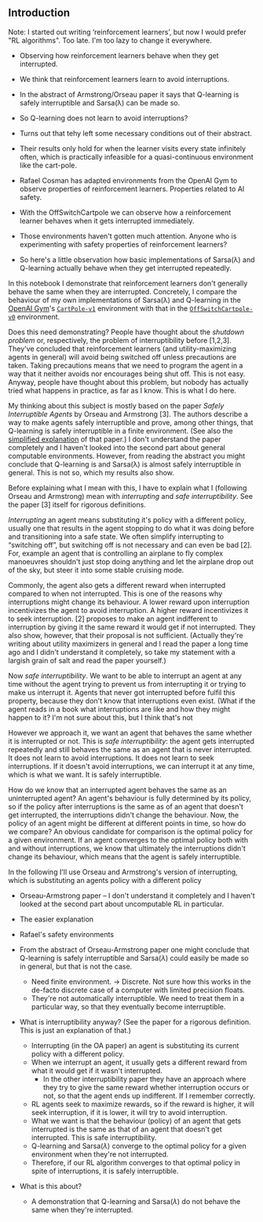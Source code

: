 ## Introduction

Note: I started out writing ‘reinforcement learners’, but now I would prefer "RL
algorithms". Too late. I'm too lazy to change it everywhere.

 - Observing how reinforcement learners behave when they get interrupted.
 - We think that reinforcement learners learn to avoid interruptions.
 - In the abstract of Armstrong/Orseau paper it says that Q-learning is safely
   interruptible and Sarsa(λ) can be made so.
 - So Q-learning does not learn to avoid interruptions?
 - Turns out that tehy left some necessary conditions out of their abstract.
 - Their results only hold for when the learner visits every state infinitely
   often, which is practically infeasible for a quasi-continuous environment
   like the cart-pole.

 - Rafael Cosman has adapted environments from the OpenAI Gym to observe
   properties of reinforcement learners. Properties related to AI safety.
 - With the OffSwitchCartpole we can observe how a reinforcement learner behaves
   when it gets interrupted immediately.
 - Those environments haven't gotten much attention. Anyone who is experimenting
   with safety properties of reinforcement learners?
 - So here's a little observation how basic implementations of Sarsa(λ) and
   Q-learning actually behave when they get interrupted repeatedly.

In this notebook I demonstrate that reinforcement learners don't generally
behave the same when they are interrupted. Concretely, I compare the behaviour
of my own implementations of Sarsa(λ) and Q-learning in the [OpenAI
Gym](https://gym.openai.com/)'s
[`CartPole-v1`](https://gym.openai.com/envs/CartPole-v1) environment with that
in the
[`OffSwitchCartpole-v0`](https://gym.openai.com/envs/OffSwitchCartpole-v0)
environment.

Does this need demonstrating? People have thought about the *shutdown problem*
or, respectively, the problem of interruptibility before [1,2,3]. They've
concluded that reinforcement learners (and utility-maximizing agents in general)
will avoid being switched off unless precautions are taken. Taking precautions
means that we need to program the agent in a way that it neither avoids nor
encourages being shut off. This is not easy. Anyway, people have thought about
this problem, but nobody has actually tried what happens in practice, as far as
I know. This is what I do here.

My thinking about this subject is mostly based on the paper *Safely
Interruptible Agents* by Orseau and Armstrong [3]. The authors describe a way to
make agents safely interruptible and prove, among other things, that Q-learning
is safely interruptible in a finite environment. (See also the [simplified
explanation](https://medium.com/@Zach_Weems/a-simplified-explanation-of-safely-interruptible-agents-orseau-armstrong-2016-b5cbb98d63ef)
of that paper.) I don't understand the paper completely and I haven't looked
into the second part about general computable environments. However, from
reading the abstract you might conclude that Q-learning is and Sarsa(λ) is
almost safely interruptible in general. This is not so, which my results
also show.

Before explaining what I mean with this, I have to explain what I (following
Orseau and Armstrong) mean with *interrupting* and *safe interruptibility*. See
the paper [3] itself for rigorous definitions.

*Interrupting* an agent means substituting it's policy with a different policy,
usually one that results in the agent stopping to do what it was doing before
and transitioning into a safe state. We often simplify interrupting to
“switching off”, but switching off is not necessary and can even be bad [2].
For, example an agent that is controlling an airplane to fly complex manoeuvres
shouldn't just stop doing anything and let the airplane drop out of the sky, but
steer it into some stable cruising mode.

Commonly, the agent also gets a different reward when interrupted compared to
when not interrupted. This is one of the reasons why interruptions might change
its behaviour. A lower reward upon interruption incentivizes the agent to avoid
interruption. A higher reward incentivizes it to seek interruption. [2] proposes
to make an agent indifferent to interruption by giving it the same reward it
would get if not interrupted. They also show, however, that their proposal is
not sufficient. (Actually they're writing about utility maximizers in general
and I read the paper a long time ago and I didn't understand it completely, so
take my statement with a largish grain of salt and read the paper yourself.)

Now *safe interruptibility*. We want to be able to interrupt an agent at any
time without the agent trying to prevent us from interrupting it or trying to
make us interrupt it. Agents that never got interrupted before fulfil this
property, because they don't know that interruptions even exist. (What if the
agent reads in a book what interruptions are like and how they might happen to
it? I'm not sure about this, but I think that's not

However we approach it, we want an agent that behaves the same whether it is
interrupted or not. This is *safe interruptibility*: the agent gets interrupted
repeatedly and still behaves the same as an agent that is never interrupted. It
does not learn to avoid interruptions. It does not learn to seek interruptions.
If it doesn't avoid interruptions, we can interrupt it at any time, which is
what we want. It is safely interruptible.

How do we know that an interrupted agent behaves the same as an uninterrupted
agent? An agent's behaviour is fully determined by its policy, so if the policy
after interruptions is the same as of an agent that doesn't get interrupted, the
interruptions didn't change the behaviour. Now, the policy of an agent might be
different at different points in time, so how do we compare? An obvious
candidate for comparison is the optimal policy for a given environment. If an
agent converges to the optimal policy both with and without interruptions, we
know that ultimately the interruptions didn't change its behaviour, which means
that the agent is safely interruptible.


In the following I'll use Orseau and Armstrong's version of interrupting, which
is substituting an agents policy with a different policy

- Orseau-Armstrong paper – I don't understand it completely and I haven't looked
  at the second part about uncomputable RL in particular.
- The easier explanation
- Rafael's safety environments

- From the abstract of Orseau-Armstrong paper one might conclude that Q-learning
  is safely interruptible and Sarsa($\lambda$) could easily be made so in
  general, but that is not the case.
    - Need finite environment. → Discrete. Not sure how this works in the
      de-facto discrete case of a computer with limited precision floats.
    - They're not automatically interruptible. We need to treat them in a
      particular way, so that they eventually become interruptible.

- What is interruptibility anyway? (See the paper for a rigorous definition.
  This is just an explanation of that.)
    - Interrupting (in the OA paper) an agent is substituting its current policy
      with a different policy.
    - When we interrupt an agent, it usually gets a different reward from what
      it would get if it wasn't interrupted.
        - In the other interruptibility paper they have an approach where they
          try to give the same reward whether interruption occurs or not, so
          that the agent ends up indifferent. If I remember correctly.
    - RL agents seek to maximize rewards, so if the reward is higher, it will
      seek interruption, if it is lower, it will try to avoid interruption.
    - What we want is that the behaviour (policy) of an agent that gets
      interrupted is the same as that of an agent that doesn't get interrupted.
      This is safe interruptibility.
    - Q-learning and Sarsa($\lambda$) converge to the optimal policy for a given
      environment when they're not interrupted.
    - Therefore, if our RL algorithm converges to that optimal policy in spite
      of interruptions, it is safely interruptible.

- What is this about?
    - A demonstration that Q-learning and Sarsa($\lambda$) do not behave the
      same when they're interrupted.

